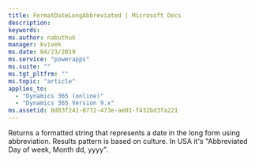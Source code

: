 ```yaml
---
title: FormatDateLongAbbreviated | Microsoft Docs
description: 
keywords:
ms.author: nabuthuk
manager: kvivek
ms.date: 04/23/2019
ms.service: "powerapps"
ms.suite: ""
ms.tgt_pltfrm: ""
ms.topic: "article"
applies_to: 
  - "Dynamics 365 (online)"
  - "Dynamics 365 Version 9.x"
ms.assetid: 0d03f241-0772-473e-ae01-f432bd3fa221
---
```


Returns a formatted string that represents a date in the long form using abbreviation. Results pattern is based on culture. In USA it's "Abbreviated Day of week, Month dd, yyyy".
